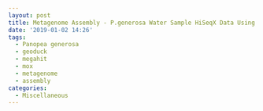 ```yaml
---
layout: post
title: Metagenome Assembly - P.generosa Water Sample HiSeqX Data Using Megahit on Mox
date: '2019-01-02 14:26'
tags:
  - Panopea generosa
  - geoduck
  - megahit
  - mox
  - metagenome
  - assembly
categories:
  - Miscellaneous
---
```

